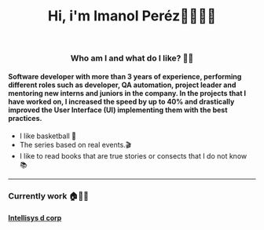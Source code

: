 <h1 align="center">Hi, i'm Imanol Peréz👋👨🏿‍💻 </h1> <br/>

<h3 align="center"> Who am I and what do I like? 🤔💥</h3>

#### Software developer with more than 3 years of experience, performing different roles such as developer, QA automation, project leader and mentoring new interns and juniors in the company. In the projects that I have worked on, I increased the speed by up to 40% and drastically improved the User Interface (UI) implementing them with the best practices.

- I like basketball 🏀
- The series based on real events.🎬
- I like to read books that are true stories or consects that I do not know 📚

*************
<h3 > Currently work 🏠👨‍💻 </h3>
  
  <h4>
     <a href="https://github.com/intellisysdcorp">
        Intellisys d corp
    </a>
 </h5>
